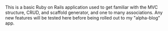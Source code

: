 This is a basic Ruby on Rails application used to get familiar with the MVC structure, CRUD, and scaffold generator, and one to many associations.  Any new features will be tested here before being rolled out to my "alpha-blog" app.  
